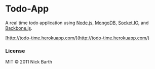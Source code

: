 Todo-App
========

A real time todo application using [Node.js](http://community.opscode.com/cookbooks/nodejs), 
[MongoDB](http://www.mongodb.org/), [Socket.IO](http://socket.io/), and [Backbone.js](http://backbonejs.org/).

[http://todo-time.herokuapp.com/](http://todo-time.herokuapp.com/)

### License
MIT &copy; 2011 Nick Barth
